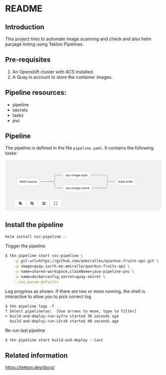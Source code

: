 # README

## Introduction
This project tries to automate image scanning and check and also helm pacjage linting using Tekton Pipelines.

## Pre-requisites
1. An Openshift cluster with ACS installed.
2. A Quay.io account to store the container images.

## Pipeline resources:
* pipeline 
* secrets
* tasks
* pvc

## Pipeline
The pipeline is defined in the file `pipeline.yaml`. It contains the following tasks:

![tekton-pipeline](images/pipeline.png)

## Install the pipeline
```shell
helm install ssc-pipeline .
```  

Trigger the pipeline
```bash
$ tkn pipeline start ssc-pipeline \
    -p git-url=https://github.com/anmiralles/quarkus-fruits-api.git \
    -p image=quay.io/rh-ee-amiralle/quarkus-fruits-api \
    -w name=shared-workspace,claimName=java-pipeline-pvc \
    -w name=dockerconfig,secret=quay-secret \
    --use-param-defaults
```

Log progress as shown. If there are two or more running, the shell is interactive to allow you to pick correct log
```shell
$ tkn pipeline logs -f
? Select pipelinerun:  [Use arrows to move, type to filter]
> build-and-deploy-run-xy7rw started 36 seconds ago
  build-and-deploy-run-z2rz8 started 40 seconds ago
```

Re-run last pipeline
```shell
$ tkn pipeline start build-and-deploy --last
```
## Related information

https://tekton.dev/docs/

